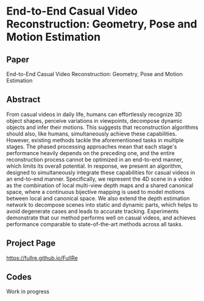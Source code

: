 # End-to-End Casual Video Reconstruction: Geometry, Pose and Motion Estimation

## Paper

End-to-End Casual Video Reconstruction: Geometry, Pose and Motion Estimation

## Abstract

From casual videos in daily life, humans can effortlessly recognize 3D object shapes, perceive variations in viewpoints, decompose dynamic objects and infer their motions. This suggests that reconstruction algorithms should also, like humans, simultaneously achieve these capabilities. However, existing methods tackle the aforementioned tasks in multiple stages. The phased processing approaches mean that each stage's performance heavily depends on the preceding one, and the entire reconstruction process cannot be optimized in an end-to-end manner, which limits its overall potential. In response, we present an algorithm, designed to simultaneously integrate these capabilities for casual videos in an end-to-end manner. Specifically, we represent the 4D scene in a video as the combination of local multi-view depth maps and a shared canonical space, where a continuous bijective mapping is used to model motions between local and canonical space. We also extend the depth estimation network to decompose scenes into static and dynamic parts, which helps to avoid degenerate cases and leads to accurate tracking. Experiments demonstrate that our method performs well on casual videos, and achieves performance comparable to state-of-the-art methods across all tasks.

## Project Page

https://fullre.github.io/FullRe

## Codes

Work in progress
